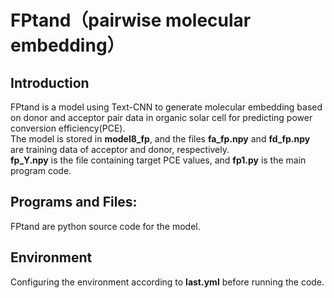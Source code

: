 # FPtand（pairwise molecular embedding）  
## Introduction
FPtand is a model using Text-CNN to generate molecular embedding based on donor and acceptor pair data in organic solar cell for predicting power conversion efficiency(PCE). 
<br>The model is stored in **model8_fp**, and the files **fa_fp.npy** and **fd_fp.npy** are training data of acceptor and donor, respectively.
<br>**fp_Y.npy** is the file containing target PCE values, and **fp1.py** is the main program code.
## Programs and Files:
FPtand are python source code for the model.
## Environment
Configuring the environment according to **last.yml** before running the code.
